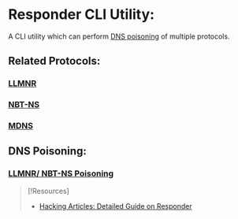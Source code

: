 
# Responder CLI Utility:
A CLI utility which can perform [DNS poisoning](/cybersecurity/TTPs/injection/DNS-poisoning.md) of multiple protocols.
## Related Protocols:
### [LLMNR](/networking/protocols/LLMNR.md)
### [NBT-NS](NBT-NS.md)
### [MDNS](/networking/protocols/MDNS.md)

## DNS Poisoning:
### [LLMNR/ NBT-NS Poisoning](cybersecurity/TTPs/exploitation/LLMNR-poisoning.md)

> [!Resources]
> - [Hacking Articles: Detailed Guide on Responder](https://www.hackingarticles.in/a-detailed-guide-on-responder-llmnr-poisoning/)

